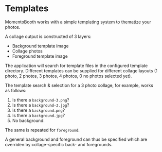 # Templates

MomentoBooth works with a simple templating system to thematize your photos.

A collage output is constructed of 3 layers:

* Background template image
* Collage photos
* Foreground template image

The application will search for template files in the configured template directory. Different templates can be supplied for different collage layouts (1 photo, 2 photos, 3 photos, 4 photos, 0 no photos selected yet).

The template search & selection for a 3 photo collage, for example, works as follows:

1. Is there a `background-3.png`?
2. Is there a `background-3.jpg`?
3. Is there a `background.png`?
4. Is there a `background.jpg`?
5. No background.

The same is repeated for `foreground`.

A general background and foreground can thus be specified which are overriden by collage-specific back- and foregrounds.
